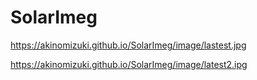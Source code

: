 # SolarImeg

https://akinomizuki.github.io/SolarImeg/image/lastest.jpg

https://akinomizuki.github.io/SolarImeg/image/latest2.ipg
